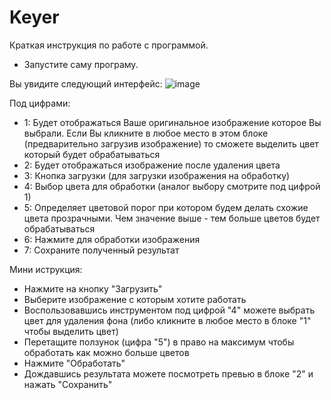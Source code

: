 # Keyer
Краткая инструкция по работе с программой.
- Запустите саму програму.

Вы увидите следующий интерфейс:
![image](https://github.com/c4kef/Keyer/assets/46986544/0b1a0a71-ae18-420d-bb48-319adb644f27)

Под цифрами:
- 1: Будет отображаться Ваше оригинальное изображение которое Вы выбрали. Если Вы кликните в любое место в этом блоке (предварительно загрузив изображение) то сможете выделить цвет который будет обрабатываться
- 2: Будет отображаться изображение после удаления цвета
- 3: Кнопка загрузки (для загрузки изображения на обработку)
- 4: Выбор цвета для обработки (аналог выбору смотрите под цифрой 1)
- 5: Определяет цветовой порог при котором будем делать схожие цвета прозрачными. Чем значение выше - тем больше цветов будет обрабатываться
- 6: Нажмите для обработки изображения
- 7: Сохраните полученный результат

Мини иструкция:
- Нажмите на кнопку "Загрузить"
- Выберите изображение с которым хотите работать
- Воспользовавшись инструментом под цифрой "4" можете выбрать цвет для удаления фона (либо кликните в любое место в блоке "1" чтобы выделить цвет)
- Перетащите ползунок (цифра "5") в право на максимум чтобы обработать как можно больше цветов
- Нажмите "Обработать"
- Дождавшись результата можете посмотреть превью в блоке "2" и нажать "Сохранить" 
